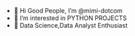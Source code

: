 - 👋 Hi Good People, I’m @mimi-dotcom
- 👀 I’m interested in PYTHON PROJECTS
- 🌱 Data Science,Data Analyst Enthusiast


<!---
mimi-dotcom/mimi-dotcom is a ✨ special ✨ repository because its `README.md` (this file) appears on your GitHub profile.
You can click the Preview link to take a look at your changes.
--->
